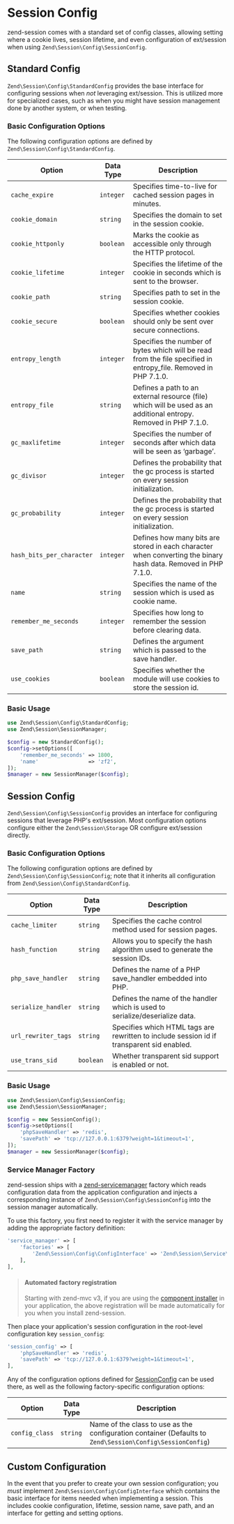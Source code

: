 # Session Config

zend-session comes with a standard set of config classes, allowing setting where
a cookie lives, session lifetime, and even configuration of ext/session when
using `Zend\Session\Config\SessionConfig`.

## Standard Config

`Zend\Session\Config\StandardConfig` provides the base interface for
configuring sessions when *not* leveraging ext/session. This is utilized more
for specialized cases, such as when you might have session management done by
another system, or when testing.

### Basic Configuration Options

The following configuration options are defined by `Zend\Session\Config\StandardConfig`.

Option                    | Data Type | Description
------------------------- | --------- | -----------
`cache_expire`            | `integer` | Specifies time-to-live for cached session pages in minutes.
`cookie_domain`           | `string`  | Specifies the domain to set in the session cookie.
`cookie_httponly`         | `boolean` | Marks the cookie as accessible only through the HTTP protocol.
`cookie_lifetime`         | `integer` | Specifies the lifetime of the cookie in seconds which is sent to the browser.
`cookie_path`             | `string`  | Specifies path to set in the session cookie.
`cookie_secure`           | `boolean` | Specifies whether cookies should only be sent over secure connections.
`entropy_length`          | `integer` | Specifies the number of bytes which will be read from the file specified in entropy_file. Removed in PHP 7.1.0.
`entropy_file`            | `string`  | Defines a path to an external resource (file) which will be used as an additional entropy. Removed in PHP 7.1.0.
`gc_maxlifetime`          | `integer` | Specifies the number of seconds after which data will be seen as ‘garbage’.
`gc_divisor`              | `integer` | Defines the probability that the gc process is started on every session initialization.
`gc_probability`          | `integer` | Defines the probability that the gc process is started on every session initialization.
`hash_bits_per_character` | `integer` | Defines how many bits are stored in each character when converting the binary hash data. Removed in PHP 7.1.0.
`name`                    | `string`  | Specifies the name of the session which is used as cookie name.
`remember_me_seconds`     | `integer` | Specifies how long to remember the session before clearing data.
`save_path`               | `string`  | Defines the argument which is passed to the save handler.
`use_cookies`             | `boolean` | Specifies whether the module will use cookies to store the session id.

### Basic Usage

```php
use Zend\Session\Config\StandardConfig;
use Zend\Session\SessionManager;

$config = new StandardConfig();
$config->setOptions([
    'remember_me_seconds' => 1800,
    'name'                => 'zf2',
]);
$manager = new SessionManager($config);
```

## Session Config

`Zend\Session\Config\SessionConfig` provides an interface for configuring
sessions that leverage PHP's ext/session. Most configuration options configure
either the `Zend\Session\Storage` OR configure ext/session directly.

### Basic Configuration Options

The following configuration options are defined by `Zend\Session\Config\SessionConfig`;
note that it inherits all configuration from
`Zend\Session\Config\StandardConfig`.

Option              | Data Type | Description
------------------- | --------- | -----------
`cache_limiter`     | `string`  | Specifies the cache control method used for session pages.
`hash_function`     | `string`  | Allows you to specify the hash algorithm used to generate the session IDs.
`php_save_handler`  | `string`  | Defines the name of a PHP save_handler embedded into PHP.
`serialize_handler` | `string`  | Defines the name of the handler which is used to serialize/deserialize data.
`url_rewriter_tags` | `string`  | Specifies which HTML tags are rewritten to include session id if transparent sid enabled.
`use_trans_sid`     | `boolean` | Whether transparent sid support is enabled or not.

### Basic Usage

```php
use Zend\Session\Config\SessionConfig;
use Zend\Session\SessionManager;

$config = new SessionConfig();
$config->setOptions([
    'phpSaveHandler' => 'redis',
    'savePath' => 'tcp://127.0.0.1:6379?weight=1&timeout=1',
]);
$manager = new SessionManager($config);
```

### Service Manager Factory

zend-session ships with a [zend-servicemanager](https://zendframework.github.io/zend-servicemanager/)
factory which reads configuration data from the application configuration and
injects a corresponding instance of `Zend\Session\Config\SessionConfig` into the
session manager automatically.

To use this factory, you first need to register it with the service manager by adding the
appropriate factory definition:

```php
'service_manager' => [
    'factories' => [
        'Zend\Session\Config\ConfigInterface' => 'Zend\Session\Service\SessionConfigFactory',
    ],
],
```

> #### Automated factory registration
>
> Starting with zend-mvc v3, if you are using the [component installer](https://zendframework.github.io/zend-component-installer)
> in your application, the above registration will be made automatically for
> you when you install zend-session.

Then place your application's session configuration in the root-level
configuration key `session_config`:

```php
'session_config' => [
    'phpSaveHandler' => 'redis',
    'savePath' => 'tcp://127.0.0.1:6379?weight=1&timeout=1',
],
```

Any of the configuration options defined for [SessionConfig](#session-config) can be used
there, as well as the following factory-specific configuration options:

Option         | Data Type | Description
-------------- | --------- | -----------
`config_class` | `string`  | Name of the class to use as the configuration container (Defaults to `Zend\Session\Config\SessionConfig`)

## Custom Configuration

In the event that you prefer to create your own session configuration; you
*must* implement `Zend\Session\Config\ConfigInterface` which contains the basic
interface for items needed when implementing a session. This includes cookie
configuration, lifetime, session name, save path, and an interface for getting
and setting options.
